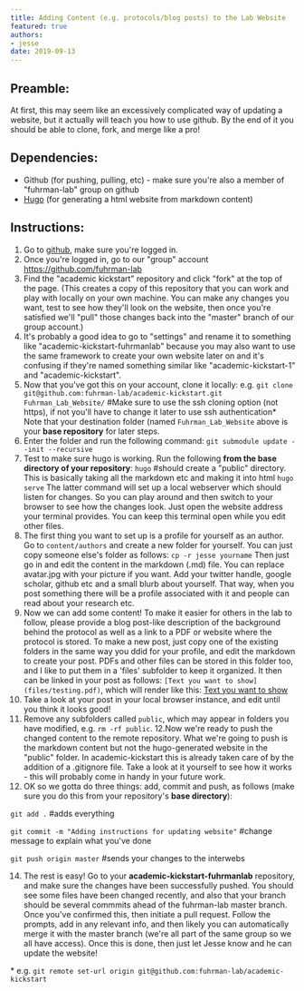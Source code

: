```yaml
---
title: Adding Content (e.g. protocols/blog posts) to the Lab Website 
featured: true
authors:
- jesse
date: 2019-09-13
---
```


## Preamble:

At first, this may seem like an excessively complicated way of updating a website, but it actually will teach you how to use github. By the end of it you should be able to clone, fork, and merge like a pro!

## Dependencies:

* Github (for pushing, pulling, etc) - make sure you're also a member of "fuhrman-lab" group on github
* [Hugo](https://gohugo.io/) (for generating a html website from markdown content)

## Instructions:

1. Go to [github](https://github.com), make sure you're logged in. 
2. Once you're logged in, go to our "group" account https://github.com/fuhrman-lab
3. Find the "academic kickstart" repository and click "fork" at the top of the page. (This creates a copy of this repository that you can work and play with locally on your own machine. You can make any changes you want, test to see how they'll look on the website, then once you're satisfied we'll "pull" those changes back into the "master" branch of our group account.)
4. It's probably a good idea to go to "settings" and rename it to something like "academic-kickstart-fuhrmanlab" because you may also want to use the same framework to create your own website later on and it's confusing if they're named something similar like "academic-kickstart-1" and "academic-kickstart".
5. Now that you've got this on your account, clone it locally:
e.g. `git clone git@github.com:fuhrman-lab/academic-kickstart.git Fuhrman_Lab_Website/` #Make sure to use the ssh cloning option (not https), if not you'll have to change it later to use ssh authentication\*
Note that your destination folder (named `Fuhrman_Lab_Website` above is your **base repository** for later steps.
6. Enter the folder and run the following command:
`git submodule update --init --recursive`
7. Test to make sure hugo is working. Run the following **from the base directory of your repository**:
`hugo` #should create a "public" directory. This is basically taking all the markdown etc and making it into html
`hugo serve`
The latter command will set up a local webserver which should listen for changes. So you can play around and then switch to your browser to see how the changes look. Just open the website address your terminal provides. You can keep this terminal open while you edit other files.
8. The first thing you want to set up is a profile for yourself as an author. Go to `content/authors` and create a new folder for yourself. You can just copy someone else's folder as follows:
`cp -r jesse yourname`
Then just go in and edit the content in the markdown (.md) file. You can replace avatar.jpg with your picture if you want. Add your twitter handle, google scholar, github etc and a small blurb about yourself. That way, when you post something there will be a profile associated with it and people can read about your research etc.
9. Now we can add some content! To make it easier for others in the lab to follow, please provide a blog post-like description of the background behind the protocol as well as a link to a PDF or website where the protocol is stored. To make a new post, just copy one of the existing folders in the same way you ddid for your profile, and edit the markdown to create your post. PDFs and other files can be stored in this folder too, and I like to put them in a 'files' subfolder to keep it organized. It then can be linked in your post as follows: `[Text you want to show](files/testing.pdf)`, which will render like this: [Text you want to show](files/testing.pdf)
10. Take a look at your post in your local browser instance, and edit until you think it looks good!
11. Remove any subfolders called `public`, which may appear in folders you have modified, e.g. `rm -rf public`.
12.Now we're ready to push the changed content to the remote repository. What we're going to push is the markdown content but not the hugo-generated website in the "public" folder. In academic-kickstart this is already taken care of by the addition of a .gitignore file. Take a look at it yourself to see how it works - this will probably come in handy in your future work.
13. OK so we gotta do three things: add, commit and push, as follows (make sure you do this from your repository's **base directory**):

`git add .` #adds everything

`git commit -m "Adding instructions for updating website"` #change message to explain what you've done

`git push origin master` #sends your changes to the interwebs

14. The rest is easy! Go to your **academic-kickstart-fuhrmanlab** repository, and make sure the changes have been successfully pushed. You should see some files have been changed recently, and also that your branch should be several commmits ahead of the fuhrman-lab master branch. Once you've confirmed this, then initiate a pull request. Follow the prompts, add in any relevant info, and then likely you can automatically merge it with the master branch (we're all part of the same group so we all have access). Once this is done, then just let Jesse know and he can update the website!

\* e.g. `git remote set-url origin git@github.com:fuhrman-lab/academic-kickstart`
